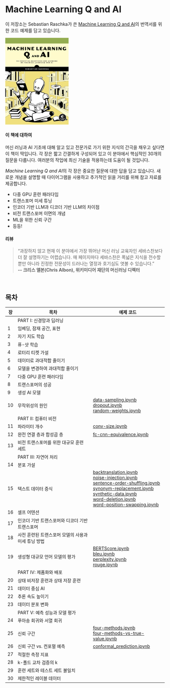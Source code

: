 # Machine Learning Q and AI 


이 저장소는 Sebastian Raschka가 쓴 [Machine Learning Q and AI](https://nostarch.com/machine-learning-q-and-ai)의 번역서를 위한 코드 예제를 담고 있습니다.

<img src="img/cover.jpg" alt="2023-ml-qai-cover" width="200">

#### 이 책에 대하여

머신 러닝과 AI 기초에 대해 알고 있고 전문가로 가기 위한 지식의 간극을 채우고 싶다면 이 책이 딱입니다. 각 장은 짧고 간결하게 구성되어 있고 이 분야에서 핵심적인 30개의 질문을 다룹니다. 여러분의 작업에 최신 기술을 적용하는데 도움이 될 것입니다.


*Machine Learning Q and AI*의 각 장은 중요한 질문에 대한 답을 담고 있습니다. 새로운 개념을 설명할 때 다이어그램을 사용하고 추가적인 읽을 거리를 위해 참고 자료를 제공합니다.

- 다중 GPU 훈련 패러다임
- 트랜스포머 미세 튜닝
- 인코더 기반 LLM과 디코더 기반 LLM의 차이점
- 비전 트랜스포머 이면의 개념
- ML을 위한 신뢰 구간
- 등등!

#### 리뷰

> “과장하지 않고 현재 이 분야에서 가장 뛰어난 머신 러닝 교육자인 세바스찬보다 더 잘 설명하기는 어렵습니다. 매 페이지마다 세바스찬은 폭넓은 지식을 전수할 뿐만 아니라 진정한 전문성이 드러나는 열정과 호기심도 엿볼 수 있습니다.”<br>
**-- 크리스 앨본(Chris Albon), 위키미디어 재단의 머신러닝 디렉터**

<br>

## 목차

| 장 | 목차 | 예제 코드 |
|---------|-------|----------|
|| PART I: 신경망과 딥러닝 | |
| 1 | 임베딩, 잠재 공간, 표현 | |
| 2 | 자기 지도 학습 | |
| 3 | 퓨-샷 학습 | |
| 4 | 로터리 티켓 가설 | |
| 5 | 데이터로 과대적합 줄이기 | |
| 6 | 모델을 변경하여 과대적합 줄이기 | |
| 7 | 다중 GPU 훈련 패러다임 | |
| 8 | 트랜스포머의 성공 | |
| 9 | 생성 AI 모델 | |
| 10 | 무작위성의 원인 | [data-sampling.ipynb](supplementary/q10-random-sources/data-sampling.ipynb) <br> [dropout.ipynb](supplementary/q10-random-sources/dropout.ipynb) <br>  [random-weights.ipynb](supplementary/q10-random-sources/random-weights.ipynb)|
|| PART II: 컴퓨터 비전 | |
| 11 | 파라미터 개수 | [conv-size.ipynb](supplementary/q11-conv-size/q11-conv-size.ipynb)|
| 12 | 완전 연결 층과 합성곱 층 | [fc-cnn-equivalence.ipynb](supplementary/q12-fc-cnn-equivalence/q12-fc-cnn-equivalence.ipynb)|
| 13 | 비전 트랜스포머를 위한 대규모 훈련 세트 | |
|| PART III: 자연어 처리 | |
| 14 | 분포 가설 | |
| 15 | 텍스트 데이터 증식 | [backtranslation.ipynb](supplementary/q15-text-augment/backtranslation.ipynb) <br> [noise-injection.ipynb](supplementary/q15-text-augment/noise-injection.ipynb) <br> [sentence-order-shuffling.ipynb](supplementary/q15-text-augment/sentence-order-shuffling.ipynb) <br> [synonym-replacement.ipynb](supplementary/q15-text-augment/synonym-replacement.ipynb) <br> [synthetic-data.ipynb](supplementary/q15-text-augment/synthetic-data.ipynb) <br> [word-deletion.ipynb](supplementary/q15-text-augment/word-deletion.ipynb) <br> [word-position-swapping.ipynb](supplementary/q15-text-augment/word-position-swapping.ipynb)|
| 16 | 셀프 어텐션 | |
| 17 | 인코더 기반 트랜스포머와 디코더 기반 트랜스포머 | |
| 18 | 사전 훈련된 트랜스포머 모델의 사용과 미세 튜닝 방법 | |
| 19 | 생성형 대규모 언어 모델의 평가 | [BERTScore.ipynb](supplementary/q19-evaluation-llms/BERTScore.ipynb) <br> [bleu.ipynb](supplementary/q19-evaluation-llms/bleu.ipynb) <br> [perplexity.ipynb](supplementary/q19-evaluation-llms/perplexity.ipynb) <br> [rouge.ipynb](supplementary/q19-evaluation-llms/rouge.ipynb) |
|| PART IV: 제품화와 배포 | |
| 20 | 상태 비저장 훈련과 상태 저장 훈련 | |
| 21 | 데이터 중심 AI | |
| 22 | 추론 속도 높이기 | |
| 23 | 데이터 분포 변화 | |
| | PART V: 예측 성능과 모델 평가 | |
| 24 | 푸아송 회귀와 서열 회귀 | |
| 25 | 신뢰 구간 | [four-methods.ipynb](supplementary/q25_confidence-intervals/1_four-methods.ipynb) <br> [four-methods-vs-true-value.ipynb](supplementary/q25_confidence-intervals/2_four-methods-vs-true-value.ipynb)|
| 26 | 신뢰 구간 vs. 컨포멀 예측 | [conformal_prediction.ipynb](supplementary/q26_conformal-prediction/conformal_prediction.ipynb) |
| 27 | 적절한 측정 지표 | |
| 28 | k-폴드 교차 검증의 k | |
| 29 | 훈련 세트와 테스트 세트 불일치 | |
| 30 | 제한적인 레이블 데이터 | |
